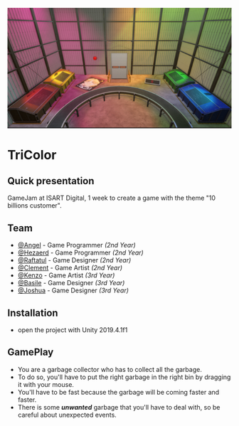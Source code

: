 ![Logo](TriColor.png)


# TriColor

## Quick presentation
GameJam at ISART Digital, 1 week to create a game with the theme "10 billions customer".

## Team

- [@Angel](https://github.com/Angel-2180) - Game Programmer *(2nd Year)*
- [@Hezaerd](https://github.com/Hezaerd) - Game Programmer *(2nd Year)*
- [@Raftatul](https://raftatul.github.io/#Projects) - Game Designer *(2nd Year)*
- [@Clement](https://www.linkedin.com/in/clément-regazzoni-1a7a581bb/) - Game Artist *(2nd Year)*
- [@Kenzo](https://www.linkedin.com/in/kenzo-penet-194a1122a/) - Game Artist *(3rd Year)*
- [@Basile](https://www.linkedin.com/in/basile-strang-9b8470229/) - Game Designer *(3rd Year)*
- [@Joshua](https://www.linkedin.com/in/joshua-grange-96b341208/) - Game Designer *(3rd Year)*

## Installation

- open the project with Unity 2019.4.1f1

## GamePlay
- You are a garbage collector who has to collect all the garbage.
- To do so, you'll have to put the right garbage in the right bin by dragging it with your mouse.
- You'll have to be fast because the garbage will be coming faster and faster.
- There is some ***unwanted*** garbage that you'll have to deal with, so be careful about unexpected events.


    


